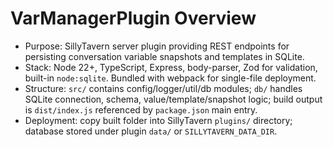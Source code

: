 # VarManagerPlugin Overview
- Purpose: SillyTavern server plugin providing REST endpoints for persisting conversation variable snapshots and templates in SQLite.
- Stack: Node 22+, TypeScript, Express, body-parser, Zod for validation, built-in `node:sqlite`. Bundled with webpack for single-file deployment.
- Structure: `src/` contains config/logger/util/db modules; `db/` handles SQLite connection, schema, value/template/snapshot logic; build output is `dist/index.js` referenced by `package.json` main entry.
- Deployment: copy built folder into SillyTavern `plugins/` directory; database stored under plugin `data/` or `SILLYTAVERN_DATA_DIR`.